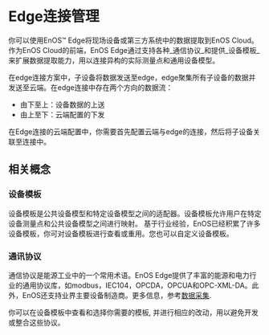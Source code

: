 # Edge连接管理

你可以使用EnOS™ Edge将现场设备或第三方系统中的数据提取到EnOS Cloud。作为EnOS Cloud的前端，EnOS Edge通过支持各种_通信协议_和提供_设备模板_来扩展数据提取能力，用以连接异构的实际测量点和通用设备模型。

在edge连接方案中，子设备将数据发送至edge，edge聚集所有子设备的数据并发送至云端。在edge连接中存在两个方向的数据流：
- 由下至上：设备数据的上送
- 由上至下：云端配置的下发

在Edge连接的云端配置中，你需要首先配置云端与edge的连接，然后将子设备关联至连接中。

## 相关概念<edgeconcepts>

### 设备模板<devicetemplate>

设备模板是公共设备模型和特定设备模型之间的适配器。设备模板允许用户在特定设备测量点和公共设备模型之间进行映射。
基于行业经验，EnOS已经积累了许多设备模板，你可对设备模板进行查看或重用。您也可以自定义设备模板。

### 通讯协议<communication>

通信协议是能源工业中的一个常用术语。EnOS Edge提供了丰富的能源和电力行业的通用协议库，如modbus，IEC104，OPCDA，OPCUA和OPC-XML-DA。此外，EnOS还支持业界主要设备制造商。更多信息，参考[数据采集](https://docs.eniot.io/docs/enos-edge/zh_CN/latest/edge_specification/data_ingestion.html).

你可以在设备模板中查看和选择你需要的模板, 并进行相应的改动，用以避免开发或整合这些协议。

